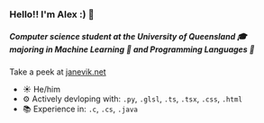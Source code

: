### Hello!! I'm Alex :) 👋

##### Computer science student at the University of Queensland 🎓</br>majoring in Machine Learning 🤖 and Programming Languages 🐍

Take a peek at [janevik.net](https://janevik.net)

- ☀️ He/him
- ⚙️ Actively devloping with: `.py`, `.glsl`, `.ts`, `.tsx`, `.css`, `.html`
- 📚 Experience in: `.c`, `.cs`, `.java`

